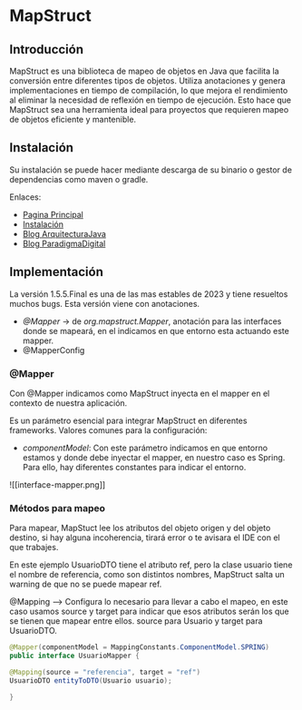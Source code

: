 
# MapStruct

## Introducción

MapStruct es una biblioteca de mapeo de objetos en Java que facilita la conversión entre diferentes tipos de objetos. Utiliza anotaciones y genera implementaciones en tiempo de compilación, lo que mejora el rendimiento al eliminar la necesidad de reflexión en tiempo de ejecución. Esto hace que MapStruct sea una herramienta ideal para proyectos que requieren mapeo de objetos eficiente y mantenible.

## Instalación

Su instalación se puede hacer mediante descarga de su binario o gestor de dependencias como maven o gradle.

Enlaces: 
- [Pagina Principal](https://mapstruct.org/)
- [Instalación](https://mapstruct.org/documentation/installation/)
- [Blog ArquitecturaJava](https://www.arquitecturajava.com/java-mapping-con-mapstruts-y-anotaciones/)  
- [Blog ParadigmaDigital](https://www.paradigmadigital.com/dev/mapstruct/)
 
## Implementación

La versión 1.5.5.Final es una de las mas estables de 2023 y tiene resueltos muchos bugs. Esta versión viene con anotaciones.

- _@Mapper_ -> de _org.mapstruct.Mapper_, anotación para las interfaces donde se mapeará, en el indicamos en que entorno esta actuando este mapper.
- @MapperConfig

### @Mapper

Con @Mapper indicamos como MapStruct inyecta en el mapper en el contexto de nuestra aplicación. 

Es un parámetro esencial para integrar MapStruct en diferentes frameworks. Valores comunes para la configuración:

- _componentModel_: Con este parámetro indicamos en que entorno estamos y donde debe inyectar el mapper, en nuestro caso es Spring. Para ello, hay diferentes constantes para indicar el entorno. 

![[interface-mapper.png]]

### Métodos para mapeo

Para mapear, MapStuct lee los atributos del objeto origen y del objeto destino, si hay alguna incoherencia, tirará error o te avisara el IDE con el que trabajes.

En este ejemplo UsuarioDTO tiene el atributo ref, pero la clase usuario tiene el nombre de referencia, como son distintos nombres, MapStruct salta un warning de que no se puede mapear ref.

@Mapping --> Configura lo necesario para llevar a cabo el mapeo, en este caso usamos source y target para indicar que esos atributos serán los que se tienen que mapear entre ellos. source para Usuario y target para UsuarioDTO.

```java title='Metodo para mapear'
@Mapper(componentModel = MappingConstants.ComponentModel.SPRING)
public interface UsuarioMapper {

@Mapping(source = "referencia", target = "ref")
UsuarioDTO entityToDTO(Usuario usuario);

}
```


